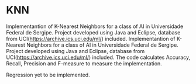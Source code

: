 KNN
===

Implementantion of K-Nearest Neighbors for a class of AI in Universidade Federal de Sergipe. Project developed using Java and Eclipse, database from UCI(https://archive.ics.uci.edu/ml/) included. Implementantion of K-Nearest Neighbors for a class of AI in Universidade Federal de Sergipe. Project developed using Java and Eclipse, database from UCI(https://archive.ics.uci.edu/ml/) included. The code calculates Accuracy, Recall, Precision and F-measure to measure the implementation.

Regression yet to be implemented.